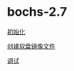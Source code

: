 # bochs-2.7

[初始化](初始化/初始化.md "初始化")

[创建软盘镜像文件](创建软盘镜像文件/创建软盘镜像文件.md "创建软盘镜像文件")

[调试](调试/调试.md "调试")
